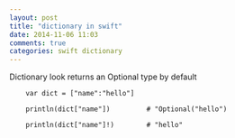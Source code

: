 ```yaml
---
layout: post
title: "dictionary in swift"
date: 2014-11-06 11:03
comments: true
categories: swift dictionary
---
```


Dictionary look returns an Optional type by default


        var dict = ["name":"hello"]

        println(dict["name"])         # "Optional("hello")

        println(dict["name"]!)        # "hello"
